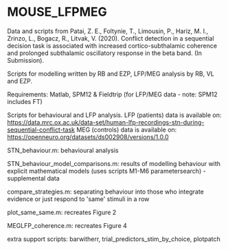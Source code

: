 # MOUSE_LFPMEG
Data and scripts from Patai, Z. E., Foltynie, T., Limousin, P., Hariz, M. I., Zrinzo, L., Bogacz, R., Litvak, V. (2020). Conflict detection in a sequential decision task is associated with increased cortico-subthalamic coherence and prolonged subthalamic oscillatory response in the beta band. (In Submission).

Scripts for modelling written by RB and EZP, LFP/MEG analysis by RB, VL and EZP.

Requirements: Matlab, SPM12 & Fieldtrip (for LFP/MEG data - note: SPM12 includes FT)

Scripts for behavioural and LFP analysis. 
LFP (patients) data is available on: https://data.mrc.ox.ac.uk/data-set/human-lfp-recordings-stn-during-sequential-conflict-task
MEG (controls) data is available on: https://openneuro.org/datasets/ds002908/versions/1.0.0

STN_behaviour.m:  behavioural analysis

STN_behaviour_model_comparisons.m: results of modelling behaviour with explicit mathematical models (uses scripts M1-M6 parametersearch) - supplemental data

compare_strategies.m: separating behaviour into those who integrate evidence or just respond to 'same' stimuli in a row

plot_same_same.m: recreates Figure 2

MEGLFP_coherence.m: recreates Figure 4


extra support scripts:
barwitherr,
trial_predictors_stim_by_choice,
plotpatch
